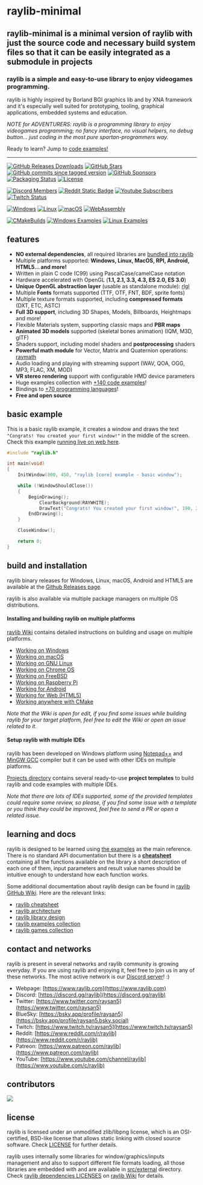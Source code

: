 # raylib-minimal

## raylib-minimal is a minimal version of raylib with just the source code and necessary build system files so that it can be easily integrated as a submodule in projects

### **raylib is a simple and easy-to-use library to enjoy videogames programming.**

raylib is highly inspired by Borland BGI graphics lib and by XNA framework and it's especially well suited for prototyping, tooling, graphical applications, embedded systems and education.

*NOTE for ADVENTURERS: raylib is a programming library to enjoy videogames programming; no fancy interface, no visual helpers, no debug button... just coding in the most pure spartan-programmers way.*

Ready to learn? Jump to [code examples!](https://www.raylib.com/examples.html)

---

[![GitHub Releases Downloads](https://img.shields.io/github/downloads/raysan5/raylib/total)](https://github.com/raysan5/raylib/releases)
[![GitHub Stars](https://img.shields.io/github/stars/raysan5/raylib?style=flat&label=stars)](https://github.com/raysan5/raylib/stargazers)
[![GitHub commits since tagged version](https://img.shields.io/github/commits-since/raysan5/raylib/5.5)](https://github.com/raysan5/raylib/commits/master)
[![GitHub Sponsors](https://img.shields.io/github/sponsors/raysan5?label=sponsors)](https://github.com/sponsors/raysan5)
[![Packaging Status](https://repology.org/badge/tiny-repos/raylib.svg)](https://repology.org/project/raylib/versions)
[![License](https://img.shields.io/badge/license-zlib%2Flibpng-blue.svg)](LICENSE)

[![Discord Members](https://img.shields.io/discord/426912293134270465.svg?label=Discord&logo=discord)](https://discord.gg/raylib)
[![Reddit Static Badge](https://img.shields.io/badge/-r%2Fraylib-red?style=flat&logo=reddit&label=reddit)](https://www.reddit.com/r/raylib/)
[![Youtube Subscribers](https://img.shields.io/youtube/channel/subscribers/UC8WIBkhYb5sBNqXO1mZ7WSQ?style=flat&label=Youtube&logo=youtube)](https://www.youtube.com/c/raylib)
[![Twitch Status](https://img.shields.io/twitch/status/raysan5?style=flat&label=Twitch&logo=twitch)](https://www.twitch.tv/raysan5)

[![Windows](https://github.com/raysan5/raylib/workflows/Windows/badge.svg)](https://github.com/raysan5/raylib/actions?query=workflow%3AWindows)
[![Linux](https://github.com/raysan5/raylib/workflows/Linux/badge.svg)](https://github.com/raysan5/raylib/actions?query=workflow%3ALinux)
[![macOS](https://github.com/raysan5/raylib/workflows/macOS/badge.svg)](https://github.com/raysan5/raylib/actions?query=workflow%3AmacOS)
[![WebAssembly](https://github.com/raysan5/raylib/workflows/WebAssembly/badge.svg)](https://github.com/raysan5/raylib/actions?query=workflow%3AWebAssembly)

[![CMakeBuilds](https://github.com/raysan5/raylib/workflows/CMakeBuilds/badge.svg)](https://github.com/raysan5/raylib/actions?query=workflow%3ACMakeBuilds)
[![Windows Examples](https://github.com/raysan5/raylib/actions/workflows/windows_examples.yml/badge.svg)](https://github.com/raysan5/raylib/actions/workflows/windows_examples.yml)
[![Linux Examples](https://github.com/raysan5/raylib/actions/workflows/linux_examples.yml/badge.svg)](https://github.com/raysan5/raylib/actions/workflows/linux_examples.yml)

features
--------
  - **NO external dependencies**, all required libraries are [bundled into raylib](https://github.com/raysan5/raylib/tree/master/src/external)
  - Multiple platforms supported: **Windows, Linux, MacOS, RPI, Android, HTML5... and more!**
  - Written in plain C code (C99) using PascalCase/camelCase notation
  - Hardware accelerated with OpenGL (**1.1, 2.1, 3.3, 4.3, ES 2.0, ES 3.0**)
  - **Unique OpenGL abstraction layer** (usable as standalone module): [rlgl](https://github.com/raysan5/raylib/blob/master/src/rlgl.h)
  - Multiple **Fonts** formats supported (TTF, OTF, FNT, BDF, sprite fonts)
  - Multiple texture formats supported, including **compressed formats** (DXT, ETC, ASTC)
  - **Full 3D support**, including 3D Shapes, Models, Billboards, Heightmaps and more! 
  - Flexible Materials system, supporting classic maps and **PBR maps**
  - **Animated 3D models** supported (skeletal bones animation) (IQM, M3D, glTF)
  - Shaders support, including model shaders and **postprocessing** shaders
  - **Powerful math module** for Vector, Matrix and Quaternion operations: [raymath](https://github.com/raysan5/raylib/blob/master/src/raymath.h)
  - Audio loading and playing with streaming support (WAV, QOA, OGG, MP3, FLAC, XM, MOD)
  - **VR stereo rendering** support with configurable HMD device parameters
  - Huge examples collection with [+140 code examples](https://github.com/raysan5/raylib/tree/master/examples)!
  - Bindings to [+70 programming languages](https://github.com/raysan5/raylib/blob/master/BINDINGS.md)!
  - **Free and open source**

basic example
--------------
This is a basic raylib example, it creates a window and draws the text `"Congrats! You created your first window!"` in the middle of the screen. Check this example [running live on web here](https://www.raylib.com/examples/core/loader.html?name=core_basic_window).
```c
#include "raylib.h"

int main(void)
{
    InitWindow(800, 450, "raylib [core] example - basic window");

    while (!WindowShouldClose())
    {
        BeginDrawing();
            ClearBackground(RAYWHITE);
            DrawText("Congrats! You created your first window!", 190, 200, 20, LIGHTGRAY);
        EndDrawing();
    }

    CloseWindow();

    return 0;
}
```

build and installation
----------------------

raylib binary releases for Windows, Linux, macOS, Android and HTML5 are available at the [Github Releases page](https://github.com/raysan5/raylib/releases).

raylib is also available via multiple package managers on multiple OS distributions.

#### Installing and building raylib on multiple platforms

[raylib Wiki](https://github.com/raysan5/raylib/wiki#development-platforms) contains detailed instructions on building and usage on multiple platforms.

 - [Working on Windows](https://github.com/raysan5/raylib/wiki/Working-on-Windows)
 - [Working on macOS](https://github.com/raysan5/raylib/wiki/Working-on-macOS)
 - [Working on GNU Linux](https://github.com/raysan5/raylib/wiki/Working-on-GNU-Linux)
 - [Working on Chrome OS](https://github.com/raysan5/raylib/wiki/Working-on-Chrome-OS)
 - [Working on FreeBSD](https://github.com/raysan5/raylib/wiki/Working-on-FreeBSD)
 - [Working on Raspberry Pi](https://github.com/raysan5/raylib/wiki/Working-on-Raspberry-Pi)
 - [Working for Android](https://github.com/raysan5/raylib/wiki/Working-for-Android)
 - [Working for Web (HTML5)](https://github.com/raysan5/raylib/wiki/Working-for-Web-(HTML5))
 - [Working anywhere with CMake](https://github.com/raysan5/raylib/wiki/Working-with-CMake)

*Note that the Wiki is open for edit, if you find some issues while building raylib for your target platform, feel free to edit the Wiki or open an issue related to it.*

#### Setup raylib with multiple IDEs

raylib has been developed on Windows platform using [Notepad++](https://notepad-plus-plus.org/) and [MinGW GCC](https://www.mingw-w64.org/) compiler but it can be used with other IDEs on multiple platforms.

[Projects directory](https://github.com/raysan5/raylib/tree/master/projects) contains several ready-to-use **project templates** to build raylib and code examples with multiple IDEs.

*Note that there are lots of IDEs supported, some of the provided templates could require some review, so please, if you find some issue with a template or you think they could be improved, feel free to send a PR or open a related issue.*

learning and docs
------------------

raylib is designed to be learned using [the examples](https://github.com/raysan5/raylib/tree/master/examples) as the main reference. There is no standard API documentation but there is a [**cheatsheet**](https://www.raylib.com/cheatsheet/cheatsheet.html) containing all the functions available on the library a short description of each one of them, input parameters and result value names should be intuitive enough to understand how each function works. 

Some additional documentation about raylib design can be found in [raylib GitHub Wiki](https://github.com/raysan5/raylib/wiki). Here are the relevant links:

 - [raylib cheatsheet](https://www.raylib.com/cheatsheet/cheatsheet.html)
 - [raylib architecture](https://github.com/raysan5/raylib/wiki/raylib-architecture)
 - [raylib library design](https://github.com/raysan5/raylib/wiki)
 - [raylib examples collection](https://github.com/raysan5/raylib/tree/master/examples)
 - [raylib games collection](https://github.com/raysan5/raylib-games)


contact and networks
---------------------

raylib is present in several networks and raylib community is growing everyday. If you are using raylib and enjoying it, feel free to join us in any of these networks. The most active network is our [Discord server](https://discord.gg/raylib)! :)

 - Webpage: [https://www.raylib.com](https://www.raylib.com)
 - Discord: [https://discord.gg/raylib](https://discord.gg/raylib)
 - Twitter: [https://www.twitter.com/raysan5](https://www.twitter.com/raysan5)
 - BlueSky: [https://bsky.app/profile/raysan5](https://bsky.app/profile/raysan5.bsky.social)
 - Twitch:  [https://www.twitch.tv/raysan5](https://www.twitch.tv/raysan5)
 - Reddit:  [https://www.reddit.com/r/raylib](https://www.reddit.com/r/raylib)
 - Patreon: [https://www.patreon.com/raylib](https://www.patreon.com/raylib)
 - YouTube: [https://www.youtube.com/channel/raylib](https://www.youtube.com/c/raylib)

contributors
------------

<a href="https://github.com/raysan5/raylib/graphs/contributors">
  <img src="https://contrib.rocks/image?repo=raysan5/raylib&max=500&columns=20&anon=1" />
</a>

license
-------

raylib is licensed under an unmodified zlib/libpng license, which is an OSI-certified, BSD-like license that allows static linking with closed source software. Check [LICENSE](LICENSE) for further details.

raylib uses internally some libraries for window/graphics/inputs management and also to support different file formats loading, all those libraries are embedded with and are available in [src/external](https://github.com/raysan5/raylib/tree/master/src/external) directory. Check [raylib dependencies LICENSES](https://github.com/raysan5/raylib/wiki/raylib-dependencies) on [raylib Wiki](https://github.com/raysan5/raylib/wiki) for details.
